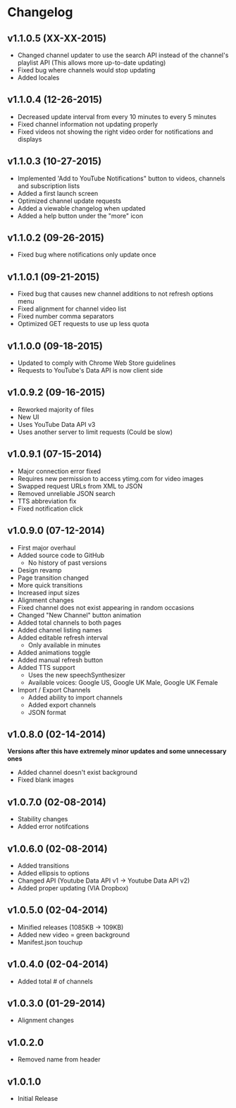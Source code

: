 Changelog
=====
## v1.1.0.5 (XX-XX-2015)
 * Changed channel updater to use the search API instead of the channel's playlist API (This allows more up-to-date updating)
 * Fixed bug where channels would stop updating
 * Added locales

## v1.1.0.4 (12-26-2015)
 * Decreased update interval from every 10 minutes to every 5 minutes
 * Fixed channel information not updating properly
 * Fixed videos not showing the right video order for notifications and displays

## v1.1.0.3 (10-27-2015)
 * Implemented 'Add to YouTube Notifications" button to videos, channels and subscription lists
 * Added a first launch screen
 * Optimized channel update requests
 * Added a viewable changelog when updated
 * Added a help button under the "more" icon

## v1.1.0.2 (09-26-2015)
 * Fixed bug where notifications only update once

## v1.1.0.1 (09-21-2015)
 * Fixed bug that causes new channel additions to not refresh options menu
 * Fixed alignment for channel video list
 * Fixed number comma separators
 * Optimized GET requests to use up less quota

## v1.1.0.0 (09-18-2015)
 * Updated to comply with Chrome Web Store guidelines
 * Requests to YouTube's Data API is now client side

## v1.0.9.2 (09-16-2015)
 * Reworked majority of files
 * New UI
 * Uses YouTube Data API v3
 * Uses another server to limit requests (Could be slow)

## v1.0.9.1 (07-15-2014)
 * Major connection error fixed
 * Requires new permission to access ytimg.com for video images
 * Swapped request URLs from XML to JSON
 * Removed unreliable JSON search
 * TTS abbreviation fix
 * Fixed notification click

## v1.0.9.0 (07-12-2014)
 * First major overhaul
 * Added source code to GitHub
   * No history of past versions
 * Design revamp
 * Page transition changed
 * More quick transitions
 * Increased input sizes
 * Alignment changes
 * Fixed channel does not exist appearing in random occasions
 * Changed "New Channel" button animation
 * Added total channels to both pages
 * Added channel listing names
 * Added editable refresh interval
   * Only available in minutes
 * Added animations toggle
 * Added manual refresh button
 * Added TTS support
   * Uses the new speechSynthesizer
   * Available voices: Google US, Google UK Male, Google UK Female
 * Import / Export Channels
   * Added ability to import channels
   * Added export channels
   * JSON format

## v1.0.8.0 (02-14-2014)
**Versions after this have extremely minor updates and some unnecessary ones**
 * Added channel doesn't exist background
 * Fixed blank images

## v1.0.7.0 (02-08-2014)
 * Stability changes
 * Added error notifcations

## v1.0.6.0 (02-08-2014)
 * Added transitions
 * Added ellipsis to options
 * Changed API (Youtube Data API v1 -> Youtube Data API v2)
 * Added proper updating (VIA Dropbox)

## v1.0.5.0 (02-04-2014)
 * Minified releases (1085KB -> 109KB)
 * Added new video = green background
 * Manifest.json touchup

## v1.0.4.0 (02-04-2014)
 * Added total # of channels

## v1.0.3.0 (01-29-2014)
 * Alignment changes

## v1.0.2.0
 * Removed name from header

## v1.0.1.0
 * Initial Release
